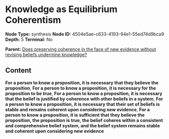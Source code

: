 # Knowledge as Equilibrium Coherentism

**Node Type:** synthesis
**Node ID:** 4504e5ae-c633-4193-94e1-55ed74d9bca9
**Depth:** 5
**Terminal:** No

**Parent:** [Does preserving coherence in the face of new evidence without revising beliefs undermine knowledge?](does-preserving-coherence-in-the-face-of-new-evidence-without-revising-beliefs-undermine-knowledge-antithesis-317cbba5-8d20-49bb-9d9e-7005ee0985cb.md)

## Content

**For a person to know a proposition, it is necessary that they believe the proposition**, **For a person to know a proposition, it is necessary for the proposition to be true**, **For a person to know a proposition, it is necessary that the belief is justified by coherence with other beliefs in a system**, **For a person to know a proposition, it is necessary that their set of beliefs is stable and remains coherent upon considering new evidence**, **For a person to know a proposition, it is sufficient that they believe the proposition, the proposition is true, the belief coheres within a consistent and comprehensive belief system, and the belief system remains stable and coherent upon considering new evidence**
